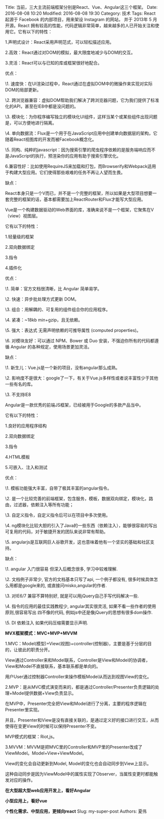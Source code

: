 Title: 当前，三大主流前端框架分别是React、Vue、Angular这三个框架。
Date: 2016-08-08 10:20
Modified: 2016-08-08 19:30
Category: 技术
Tags: React 起源于 Facebook 的内部项目，用来架设 Instagram 的网站， 并于 2013年 5 月开源。React 拥有较高的性能，代码逻辑非常简单，越来越多的人已开始关注和使用它。它有以下的特性：

1.声明式设计：React采用声明范式，可以轻松描述应用。

2.高效：React通过对DOM的模拟，最大限度地减少与DOM的交互。

3.灵活：React可以与已知的库或框架很好地配合。



优点：

\1. 速度快：在UI渲染过程中，React通过在虚拟DOM中的微操作来实现对实际DOM的局部更新。

\2. 跨浏览器兼容：虚拟DOM帮助我们解决了跨浏览器问题，它为我们提供了标准化的API，甚至在IE8中都是没问题的。

\3. 模块化：为你程序编写独立的模块化UI组件，这样当某个或某些组件出现问题是，可以方便地进行隔离。

\4. 单向数据流：Flux是一个用于在JavaScript应用中创建单向数据层的架构，它随着React视图库的开发而被Facebook概念化。

\5. 同构、纯粹的javascript：因为搜索引擎的爬虫程序依赖的是服务端响应而不是JavaScript的执行，预渲染你的应用有助于搜索引擎优化。

6.兼容性好：比如使用RequireJS来加载和打包，而Browserify和Webpack适用于构建大型应用。它们使得那些艰难的任务不再让人望而生畏。

缺点：

React本身只是一个V而已，并不是一个完整的框架，所以如果是大型项目想要一套完整的框架的话，基本都需要加上ReactRouter和Flux才能写大型应用。





Vue是一个构建数据驱动的Web界面的库，准确来说不是一个框架，它聚焦在V（view）视图层。

它有以下的特性：

1.轻量级的框架

2.双向数据绑定

3.指令

4.插件化



优点：

\1. 简单：官方文档很清晰，比 Angular 简单易学。

\2. 快速：异步批处理方式更新 DOM。

\3. 组合：用解耦的、可复用的组件组合你的应用程序。

\4. 紧凑：~18kb min+gzip，且无依赖。

\5. 强大：表达式 无需声明依赖的可推导属性 (computed properties)。

\6. 对模块友好：可以通过 NPM、Bower 或 Duo 安装，不强迫你所有的代码都遵循 Angular 的各种规定，使用场景更加灵活。

缺点：

\1. 新生儿：Vue.js是一个新的项目，没有angular那么成熟。

\2. 影响度不是很大：google了一下，有关于Vue.js多样性或者说丰富性少于其他一些有名的库。

\3. 不支持IE8





Angular是一款优秀的前端JS框架，已经被用于Google的多款产品当中。

它有以下的特性：

1.良好的应用程序结构

2.双向数据绑定

3.指令

4.HTML模板

5.可嵌入、注入和测试



优点：

\1. 模板功能强大丰富，自带了极其丰富的angular指令。

\2. 是一个比较完善的前端框架，包含服务，模板，数据双向绑定，模块化，路由，过滤器，依赖注入等所有功能；

\3. 自定义指令，自定义指令后可以在项目中多次使用。

\4. ng模块化比较大胆的引入了Java的一些东西（依赖注入），能够很容易的写出可复用的代码，对于敏捷开发的团队来说非常有帮助。

\5. angularjs是互联网巨人谷歌开发，这也意味着他有一个坚实的基础和社区支持。

缺点：

\1. angular 入门很容易 但深入后概念很多, 学习中较难理解.

\2. 文档例子非常少, 官方的文档基本只写了api, 一个例子都没有, 很多时候具体怎么用都是google来的, 或直接问misko,angular的作者.

\3. 对IE6/7 兼容不算特别好, 就是可以用jQuery自己手写代码解决一些.

\4. 指令的应用的最佳实践教程少, angular其实很灵活, 如果不看一些作者的使用原则,很容易写出 四不像的代码, 例如js中还是像jQuery的思想有很多dom操作.

\5. DI 依赖注入 如果代码压缩需要显示声明.



**MVX框架模式：MVC+MVP+MVVM**

1.MVC：Model(模型)+View(视图)+controller(控制器)，主要是基于分层的目的，让彼此的职责分开。

View通过Controller来和Model联系，Controller是View和Model的协调者，View和Model不直接联系，基本联系都是单向的。

用户User通过控制器Controller来操作模板Model从而达到视图View的变化。

2.MVP：是从MVC模式演变而来的，都是通过Controller/Presenter负责逻辑的处理+Model提供数据+View负责显示。

在MVP中，Presenter完全把View和Model进行了分离，主要的程序逻辑在Presenter里实现。

并且，Presenter和View是没有直接关联的，是通过定义好的接口进行交互，从而使得在变更View的时候可以保持Presenter不变。

MVP模式的框架：Riot,js。

3.MVVM：MVVM是把MVC里的Controller和MVP里的Presenter改成了ViewModel。Model+View+ViewModel。

View的变化会自动更新到Model, Model的变化也会自动同步到View上显示。

这种自动同步是因为ViewModel中的属性实现了Observer，当属性变更时都能触发对应的操作。



**在大型超大型web应用开发上，看好Angular** 

**小型应用上，看好vue** 

**个性化需求、中型应用，更倾向react** 
Slug: my-super-post
Authors: 夏伟











